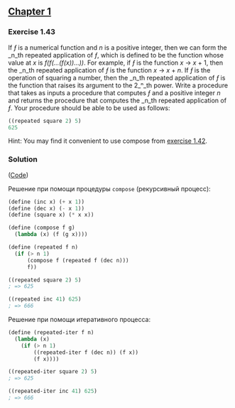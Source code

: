 ## [Chapter 1](../index.md#1-Building-Abstractions-with-Procedures)

### Exercise 1.43

If _ƒ_ is a numerical function and _n_ is a positive integer, then we can form the _n_th repeated application of _ƒ_, which is defined to be the function whose value at _x_ is _f(f(...(f(x))...))_. For example, if _ƒ_ is the function _x_ →  _x_ + 1, then the _n_th repeated application of _ƒ_ is the function _x_ → _x_ + _n_. If _ƒ_ is the operation of squaring a number, then the _n_th repeated application of _ƒ_ is the function that raises its argument to the 2_ⁿ_th power. Write a procedure that takes as inputs a procedure that computes _ƒ_ and a positive integer _n_ and returns the procedure that computes the _n_th repeated application of _ƒ_. Your procedure should be able to be used as follows:

```scheme
((repeated square 2) 5)
625
```

Hint: You may find it convenient to use compose from [exercise 1.42](./Exercise%201.42.md).

### Solution

([Code](../../src/Chapter%201/Exercise%201.43.scm))

Решение при помощи процедуры `compose` (рекурсивный процесс):

```scheme
(define (inc x) (+ x 1))
(define (dec x) (- x 1))
(define (square x) (* x x))

(define (compose f g)
  (lambda (x) (f (g x))))

(define (repeated f n)
  (if (> n 1)
      (compose f (repeated f (dec n)))
      f))

((repeated square 2) 5)
; => 625

((repeated inc 41) 625)
; => 666
```

Решение при помощи итеративного процесса:

```scheme
(define (repeated-iter f n)
  (lambda (x)
    (if (> n 1)
        ((repeated-iter f (dec n)) (f x))
        (f x))))

((repeated-iter square 2) 5)
; => 625

((repeated-iter inc 41) 625)
; => 666
```

